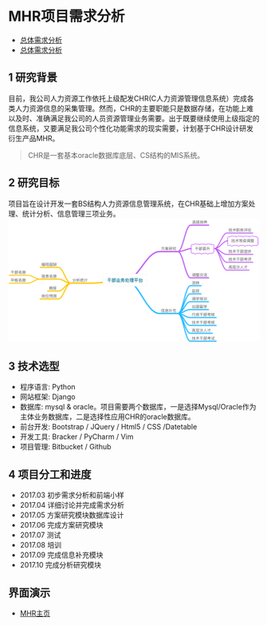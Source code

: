 # MHR项目需求分析

* [总体需求分析](general_requirement.md)
* [总体需求分析](proposal_requirement.md)



## 1 研究背景
目前，我公司人力资源工作依托上级配发CHR(C人力资源管理信息系统）完成各类人力资源信息的采集管理。然而，CHR的主要职能只是数据存储，在功能上难以及时、准确满足我公司的人员资源管理业务需要。出于既要继续使用上级指定的信息系统，又要满足我公司个性化功能需求的现实需要，计划基于CHR设计研发衍生产品MHR。

> CHR是一套基本oracle数据库底层、CS结构的MIS系统。

## 2 研究目标
项目旨在设计开发一套BS结构人力资源信息管理系统，在CHR基础上增加方案处理、统计分析、信息管理三项业务。
![img](img/综合业务平台.png)

## 3 技术选型
- 程序语言: Python
- 网站框架: Django
- 数据库: mysql & oracle。项目需要两个数据库，一是选择Mysql/Oracle作为主体业务数据库，二是选择性应用CHR的oracle数据库。
- 前台开发: Bootstrap / JQuery / Html5 / CSS /Datetable
- 开发工具: Bracker / PyCharm / Vim 
- 项目管理: Bitbucket / Github 

## 4 项目分工和进度
- 2017.03 初步需求分析和前端小样
- 2017.04 详细讨论并完成需求分析
- 2017.05 方案研究模块数据库设计
- 2017.06 完成方案研究模块
- 2017.07 测试
- 2017.08 培训
- 2017.09 完成信息补充模块
- 2017.10 完成分析研究模块

## 界面演示
* [MHR主页](http://123.207.161.77)
